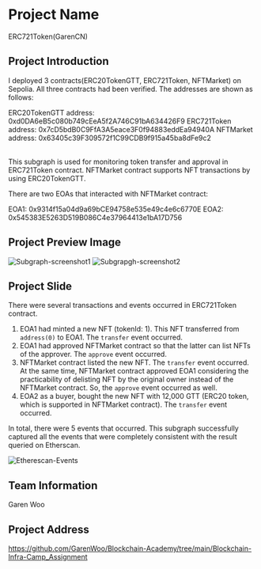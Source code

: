 # Project Name
ERC721Token(GarenCN)
## Project Introduction
I deployed 3 contracts(ERC20TokenGTT, ERC721Token, NFTMarket) on Sepolia. All three contracts had been verified. The addresses are shown as follows: 

ERC20TokenGTT address: 0xd0DA6eB5c080b749cEeA5f2A746C91bA634426F9
ERC721Token address: 0x7cD5bdB0C9FfA3A5eace3F0f94883eddEa94940A
NFTMarket address: 0x63405c39F309572f1C99CDB9f915a45ba8dFe9c2

<br>
This subgraph is used for monitoring token transfer and approval in ERC721Token contract. NFTMarket contract supports NFT transactions by using ERC20TokenGTT. 

There are two EOAs that interacted with NFTMarket contract:

EOA1: 0x9314f15a04d9a69bCE94758e535e49c4e6c6770E
EOA2: 0x545383E5263D519B086C4e37964413e1bA17D756

## Project Preview Image
![Subgraph-screenshot1](https://github.com/BLOCKCHAIN-INFRA-CAMP/BLOCKCHAIN-INFRA-CAMP-2023/assets/126687110/7535f87b-b65c-4931-ac7d-704481591692)
![Subgrapgh-screenshot2](https://github.com/BLOCKCHAIN-INFRA-CAMP/BLOCKCHAIN-INFRA-CAMP-2023/assets/126687110/7a212320-ead1-447c-bbd1-6935f8424c8b)

## Project Slide
There were several transactions and events occurred in ERC721Token contract.
1. EOA1 had minted a new NFT (tokenId: 1). This NFT transferred from `address(0)` to EOA1. The `transfer` event occurred.
2. EOA1 had approved NFTMarket contract so that the latter can list NFTs of the approver. The `approve` event occurred.
3. NFTMarket contract listed the new NFT. The `transfer` event occurred. At the same time, NFTMarket contract approved EOA1 considering the practicability of delisting NFT by the original owner instead of the NFTMarket contract. So, the `approve` event occurred as well.
4. EOA2 as a buyer, bought the new NFT with 12,000 GTT (ERC20 token, which is supported in NFTMarket contract). The `transfer` event occurred.

In total, there were 5 events that occurred. This subgraph successfully captured all the events that were completely consistent with the result queried on Etherscan.

![Etherescan-Events](https://github.com/BLOCKCHAIN-INFRA-CAMP/BLOCKCHAIN-INFRA-CAMP-2023/assets/126687110/82432a21-5a7e-44c4-8de0-181286177a04)


## Team Information
Garen Woo

## Project Address
https://github.com/GarenWoo/Blockchain-Academy/tree/main/Blockchain-Infra-Camp_Assignment
